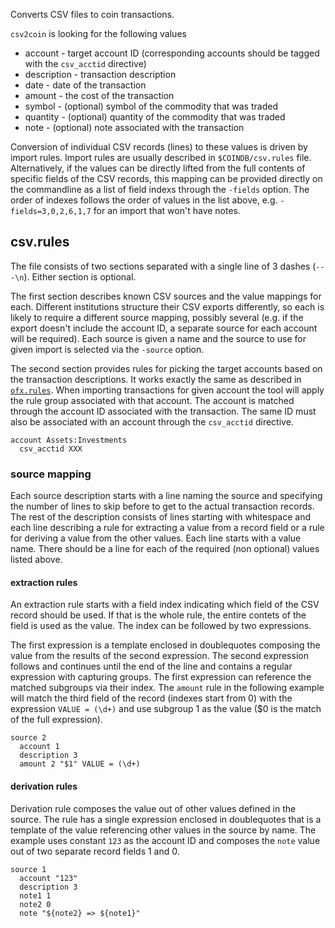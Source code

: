 Converts CSV files to coin transactions.

`csv2coin` is looking for the following values

* account - target account ID (corresponding accounts should be tagged with the `csv_acctid` directive)
* description - transaction description
* date - date of the transaction
* amount - the cost of the transaction
* symbol - (optional) symbol of the commodity that was traded
* quantity - (optional) quantity of the commodity that was traded
* note - (optional) note associated with the transaction

Conversion of individual CSV records (lines) to these values is driven by import rules. Import rules are usually described in `$COINDB/csv.rules` file. Alternatively, if the values can be directly lifted from the full contents of specific fields of the CSV records, this mapping can be provided directly on the commandline as a list of field indexs through the `-fields` option. The order of indexes follows the order of values in the list above, e.g. `-fields=3,0,2,6,1,7` for an import that won't have notes.

## csv.rules

The file consists of two sections separated with a single line of 3 dashes (`---\n`). Either section is optional.

The first section describes known CSV sources and the value mappings for each. Different institutions structure their CSV exports differently, so each is likely to require a different source mapping, possibly several (e.g. if the export doesn't include the account ID, a separate source for each account will be required). Each source is given a name and the source to use for given import is selected via the `-source` option.

The second section provides rules for picking the target accounts based on the transaction descriptions. It works exactly the same as described in [`ofx.rules`](https://github.com/mkobetic/coin/blob/master/cmd/ofx2coin/README.md#ofx.rules). When importing transactions for given account the tool will apply the rule group associated with that account. The account is matched through the account ID associated with the transaction. The same ID must also be associated with an account through the `csv_acctid` directive.

```
account Assets:Investments
  csv_acctid XXX
```

### source mapping

Each source description starts with a line naming the source and specifying the number of lines to skip before to get to the actual transaction records. The rest of the description consists of lines starting with whitespace and each line describing a rule for extracting a value from a record field or a rule for deriving a value from the other values. Each line starts with a value name. There should be a line for each of the required (non optional) values listed above. 

#### extraction rules

An extraction rule starts with a field index indicating which field of the CSV record should be used. If that is the whole rule, the entire contets of the field is used as the value. The index can be followed by two expressions.

The first expression is a template enclosed in doublequotes composing the value from the results of the second expression. The second expression follows and continues until the end of the line and contains a regular expression with capturing groups. The first expression can reference the matched subgroups via their index.
The `amount` rule in the following example will match the third field of the record (indexes start from 0) with the expression `VALUE = (\d+)` and use subgroup 1 as the value ($0 is the match of the full expression).

```
source 2
  account 1
  description 3
  amount 2 "$1" VALUE = (\d+)
```

#### derivation rules

Derivation rule composes the value out of other values defined in the source. The rule has a single expression enclosed in doublequotes that is a template of the value referencing other values in the source by name. The example uses constant `123` as the account ID and composes the `note` value out of two separate record fields 1 and 0.

```
source 1
  account "123"
  description 3
  note1 1
  note2 0
  note "${note2} => ${note1}"
```